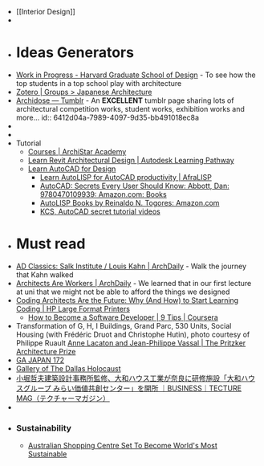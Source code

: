 - [[Interior Design]]
-
- # Ideas Generators
- [Work in Progress - Harvard Graduate School of Design](https://www.gsd.harvard.edu/category/work-in-progress/) - To see how the top students in a top school play with architecture
- [Zotero | Groups > Japanese Architecture](https://www.zotero.org/groups/34411/japanese_architecture)
- [Archidose — Tumblr](https://archidose.tumblr.com/) - An **EXCELLENT** tumblr page sharing lots of architectural competition works, student works, exhibition works and more...
  id:: 6412d04a-7989-4097-9d35-bb491018ec8a
-
-
- Tutorial
	- [Courses | ArchiStar Academy](https://academy.archistar.ai/training/courses)
	- [Learn Revit Architectural Design | Autodesk Learning Pathway](https://www.autodesk.com/certification/learning-pathways/revit-architectural-design)
	- [Learn AutoCAD for Design ](https://www.autodesk.com/certification/learning-pathways/autocad-design-drafting)
		- [Learn AutoLISP for AutoCAD productivity | AfraLISP](https://www.afralisp.net/)
		- [AutoCAD: Secrets Every User Should Know: Abbott, Dan: 9780470109939: Amazon.com: Books](https://www.amazon.com/AutoCAD-Secrets-Every-User-Should/dp/0470109939)
		- [AutoLISP Books by Reinaldo N. Togores: Amazon.com](https://www.amazon.com/Books-Reinaldo-N-Togores/s?rh=n%3A283155%2Cp_27%3AReinaldo+N.+Togores)
		- [KCS, AutoCAD secret tutorial videos](https://www.youtube.com/@kcs3146)
- # Must read
- [AD Classics: Salk Institute / Louis Kahn | ArchDaily](https://www.archdaily.com/61288/ad-classics-salk-institute-louis-kahn?ad_medium=office_landing&ad_name=article) - Walk the journey that Kahn walked
- [Architects Are Workers | ArchDaily](https://www.archdaily.com/955144/architects-are-workers?utm_medium=email&utm_source=Notifications&utm_campaign=daily&kth=5530594) - We learned that in our first lecture at uni that we might not be able to afford the things we designed
- [Coding Architects Are the Future: Why (And How) to Start Learning Coding | HP Large Format Printers ](https://largeformat.hp.com/in/blog/coding-in-architecture-4-reasons-why-architects-should-learn-to-code#:~:text=The%20primary%20reason%20why%20architects,your%20career%20in%20many%20ways.&text=Coding%20is%20like%20getting%20under%20the%20hood%20of%20design%20software.)
	- [How to Become a Software Developer | 9 Tips | Coursera](https://www.coursera.org/articles/software-developer)
- Transformation of G, H, I Buildings, Grand Parc, 530 Units, Social Housing (with Frédéric Druot and Christophe Hutin), photo courtesy of Philippe Ruault [Anne Lacaton and Jean-Philippe Vassal | The Pritzker Architecture Prize](https://www.pritzkerprize.com/laureates/anne-lacaton-and-jean-philippe-vassal#laureate-page-2291)
- [GA JAPAN 172](https://www.ga-ada.co.jp/japanese/ga_japan/gaj172.html)
- [Gallery of The Dallas Holocaust ](https://www.archdaily.com/926223/the-dallas-holocaust-and-human-rights-museum-omniplan/5d9dd9a4284dd172410000eb-the-dallas-holocaust-and-human-rights-museum-omniplan-second-floor-plan?next_project=no)
- [小堀哲夫建築設計事務所監修、大和ハウス工業が奈良に研修施設「大和ハウスグループ みらい価値共創センター」を開所 ｜BUSINESS｜TECTURE MAG（テクチャーマガジン）](https://mag.tecture.jp/business/20210929-40455/?fbclid=IwAR1hyVgGNu0NP2IKp7AGoXvPmStyLTZQ5nvx17K-I5fhy8gxWhnfzgSV6ms)
-
- ### Sustainability
	- [Australian Shopping Centre Set To Become World's Most Sustainable](https://www.realcommercial.com.au/news/australian-shopping-centre-set-to-become-worlds-most-sustainable?rsf=ps%3Afacebook%3Arcanews%3Anat&fbclid=IwAR3zDnEp9HByN_gM6pJWK5Dczd_n7NXmYPFDO6Y_r1ZKbSGkobitCp5tW9E)